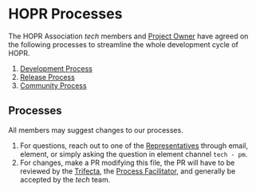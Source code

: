 # HOPR Processes

The HOPR Association _tech_ members and [Project Owner](./development.md#legend) have agreed on the following processes to streamline the whole development cycle of HOPR.

1. [Development Process](./development.md)
2. [Release Process](./release.md)
3. [Community Process](./community.md)

## Processes

All members may suggest changes to our processes.

1. For questions, reach out to one of the [Representatives](./development.md#representatives) through email, element, or simply asking the question in element channel `tech - pm`.
2. For changes, make a PR modifying this file, the PR will have to be reviewed by the [Trifecta](./development.md#trifecta), the [Process Facilitator](./development.md#legend), and generally be accepted by the _tech_ team.
